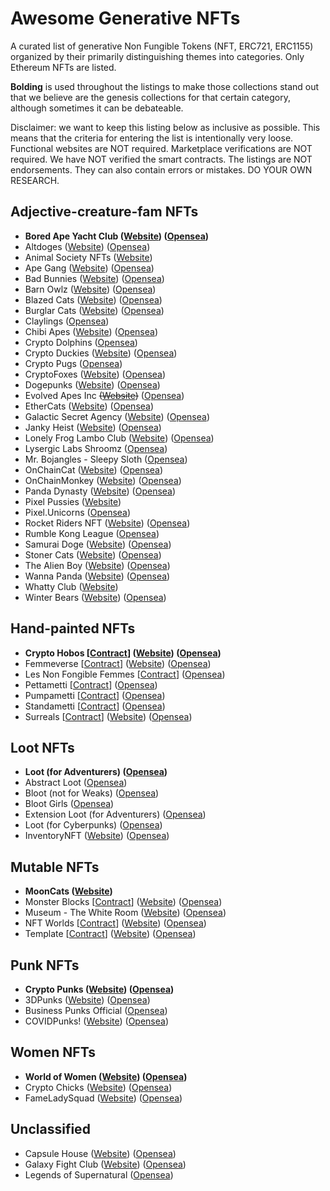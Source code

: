 # Awesome Generative NFTs

A curated list of generative Non Fungible Tokens (NFT, ERC721, ERC1155) organized by their primarily distinguishing themes into categories. Only Ethereum NFTs are listed.

**Bolding** is used throughout the listings to make those collections stand out that we believe are the genesis collections for that certain category, although sometimes it can be debateable.

Disclaimer: we want to keep this listing below as inclusive as possible. This means that the criteria for entering the list is intentionally very loose. Functional websites are NOT required. Marketplace verifications are NOT required. We have NOT verified the smart contracts. The listings are NOT endorsements. They can also contain errors or mistakes. DO YOUR OWN RESEARCH.

## Adjective-creature-fam NFTs

* **Bored Ape Yacht Club ([Website](https://boredapeyachtclub.com/)) ([Opensea](https://opensea.io/collection/boredapeyachtclub))**
* Altdoges ([Website](https://www.altdoges.com/)) ([Opensea](https://opensea.io/collection/altdoges))
* Animal Society NFTs ([Website](https://animalsocietynft.com/))
* Ape Gang ([Website](https://apegang.art/)) ([Opensea](https://opensea.io/collection/ape-gang))
* Bad Bunnies ([Website](https://badbunniesnft.com/)) ([Opensea](https://opensea.io/collection/bad-bunnies-nft))
* Barn Owlz ([Website](https://www.barnowlz.io/)) ([Opensea](https://opensea.io/collection/barn-owlz))
* Blazed Cats ([Website](https://blazedcats.com/)) ([Opensea](https://opensea.io/collection/blazedcats))
* Burglar Cats ([Website](https://burglarcats.com/)) ([Opensea](https://opensea.io/collection/burglarcatsnft))
* Claylings ([Opensea](https://opensea.io/collection/theclaylings))
* Chibi Apes ([Website](https://chibiapes.com/)) ([Opensea](https://opensea.io/collection/chibi-apes))
* Crypto Dolphins ([Opensea](https://opensea.io/collection/cryptodolphins))
* Crypto Duckies ([Website](https://www.cryptoduckies.co/)) ([Opensea](https://opensea.io/collection/crypto-duckies))
* Crypto Pugs ([Opensea](https://opensea.io/collection/crypto-pugs))
* CryptoFoxes ([Website](https://www.cryptofoxes.io/)) ([Opensea](https://opensea.io/collection/cryptofoxes-v2))
* Dogepunks ([Website](https://dogepunks.com/)) ([Opensea](https://opensea.io/collection/dogepunks))
* Evolved Apes Inc ~~([Website](https://www.evolvedapes.com/))~~ ([Opensea](https://opensea.io/collection/evolved-apes-inc))
* EtherCats ([Website](https://www.ethercats.io/)) ([Opensea](https://opensea.io/collection/ethercats))
* Galactic Secret Agency ([Website](https://www.galacticsecretagency.com/)) ([Opensea](https://opensea.io/collection/galactic-secret-agency))
* Janky Heist ([Website](https://jankyheist.com/)) ([Opensea](https://opensea.io/collection/jankyheist))
* Lonely Frog Lambo Club ([Website](https://www.lonelyfroglamboclub.com/)) ([Opensea](https://opensea.io/collection/thelonelyfroglamboclub))
* Lysergic Labs Shroomz ([Opensea](https://opensea.io/collection/lysergiclabsshroomz))
* Mr. Bojangles - Sleepy Sloth ([Opensea](https://opensea.io/collection/sleepy-mrbojangles))
* OnChainCat ([Website](https://onchaincat.com/)) ([Opensea](https://opensea.io/collection/onchaincat))
* OnChainMonkey ([Website](https://onchainmonkey.com/)) ([Opensea](https://opensea.io/collection/onchainmonkey))
* Panda Dynasty ([Website](https://pandadynasty.io/)) ([Opensea](https://opensea.io/collection/pandadynasty))
* Pixel Pussies ([Website](https://pixelpussy.io/))
* Pixel.Unicorns ([Opensea](https://opensea.io/collection/pixel-unicorns-))
* Rocket Riders NFT ([Website](https://www.rocketridersnft.com/)) ([Opensea](https://opensea.io/collection/rocketridersnft))
* Rumble Kong League ([Opensea](https://opensea.io/collection/rumble-kong-league))
* Samurai Doge ([Website](https://samuraidoge.net/)) ([Opensea](https://opensea.io/collection/samuraidoge))
* Stoner Cats ([Website](https://www.stonercats.com/)) ([Opensea](https://opensea.io/collection/stoner-cats-official))
* The Alien Boy ([Website](https://www.thealienboy.com/)) ([Opensea](https://opensea.io/collection/thealienboy))
* Wanna Panda ([Website](https://wannapanda.com/)) ([Opensea](https://opensea.io/collection/wannapandaofficial))
* Whatty Club ([Website](https://whatty.club/))
* Winter Bears ([Website](https://www.winterbearsnft.com/)) ([Opensea](https://opensea.io/collection/winterbears))

## Hand-painted NFTs

* **Crypto Hobos [[Contract](https://etherscan.io/address/0xd153f0014db6d1f339c6340d2c9f59214355d9d7#code)] ([Website](https://cryptohobos.io/)) ([Opensea](https://opensea.io/collection/crypto-hobos))**
* Femmeverse [[Contract](https://etherscan.io/address/0xa1caae7da6df6831d48e40a383528ac897664bf2#code)] ([Website](https://femmeverse.space/)) ([Opensea](https://opensea.io/collection/femmeverse))
* Les Non Fongible Femmes [[Contract](https://etherscan.io/address/0xc1b2118a3995778a55282759a58207c2f5dcc186#code)] ([Opensea](https://opensea.io/collection/les-non-fongible-femmes))
* Pettametti [[Contract](https://etherscan.io/address/0x52474fbf6b678a280d0c69f2314d6d95548b3daf#code)] ([Opensea](https://opensea.io/collection/pettametti))
* Pumpametti [[Contract](https://etherscan.io/address/0x09646c5c1e42ede848a57d6542382c32f2877164#code)] ([Opensea](https://opensea.io/collection/pumpametti))
* Standametti [[Contract](https://etherscan.io/address/0xfc6bc5d50912354e89bad4dabf053bca2d7cd817#code)] ([Opensea](https://opensea.io/collection/standametti))
* Surreals [[Contract](https://etherscan.io/address/0xa406489360a47af2c74fc1004316a64e469646a5#code)] ([Website](https://surreals.io/)) ([Opensea](https://opensea.io/collection/official-surreals))

## Loot NFTs

* **Loot (for Adventurers) ([Opensea](https://opensea.io/collection/lootproject))**
* Abstract Loot ([Opensea](https://opensea.io/collection/abstract-loot))
* Bloot (not for Weaks) ([Opensea](https://opensea.io/collection/blootofficial))
* Bloot Girls ([Opensea](https://opensea.io/collection/blootgirl))
* Extension Loot (for Adventurers) ([Opensea](https://opensea.io/collection/xloot))
* Loot (for Cyberpunks) ([Opensea](https://opensea.io/collection/loot-for-cyberpunks))
* InventoryNFT ([Website](https://www.inventorynft.net/)) ([Opensea](https://opensea.io/collection/inventorynft))

## Mutable NFTs

* **MoonCats ([Website](https://mooncat.community/))**
* Monster Blocks [[Contract](https://etherscan.io/address/0xa56a4f2b9807311ac401c6afba695d3b0c31079d#code)] ([Website](https://www.monsterblocks.io/)) ([Opensea](https://opensea.io/collection/monster-blocks))
* Museum - The White Room ([Website](https://www.museum-refined.art/)) ([Opensea](https://opensea.io/collection/museum-the-white-room))
* NFT Worlds [[Contract](https://etherscan.io/address/0xbd4455da5929d5639ee098abfaa3241e9ae111af#code)] ([Website](https://www.nftworlds.com/)) ([Opensea](https://opensea.io/collection/nft-worlds))
* Template [[Contract](https://etherscan.io/address/0x3a0335409a0becd0da1ff6e442b9b6874d4e87a1#code)] ([Website](https://www.template.wtf/)) ([Opensea](https://opensea.io/collection/template))

## Punk NFTs

* **Crypto Punks ([Website](https://www.larvalabs.com/cryptopunks)) ([Opensea](https://opensea.io/collection/cryptopunks))**
* 3DPunks ([Website](https://3d-punks.com/)) ([Opensea](https://opensea.io/collection/3dpunks))
* Business Punks Official ([Opensea](https://opensea.io/collection/business-punks-official))
* COVIDPunks! ([Website](https://www.covidpunks.com/)) ([Opensea](https://opensea.io/collection/covidpunksnft))

## Women NFTs

* **World of Women ([Website](https://worldofwomen.art/)) ([Opensea](https://opensea.io/collection/world-of-women-nft))**
* Crypto Chicks ([Website](https://www.cryptochicks.app/)) ([Opensea](https://opensea.io/collection/the-crypto-chicks))
* FameLadySquad ([Website](https://www.fameladysquad.com/)) ([Opensea](https://opensea.io/collection/fameladysquad))

## Unclassified

* Capsule House ([Website](https://capsulehouse.io/)) ([Opensea](https://opensea.io/collection/capsulehouse))
* Galaxy Fight Club ([Website](https://galaxyfightclub.com/)) ([Opensea](https://opensea.io/collection/galaxy-fight-club))
* Legends of Supernatural ([Opensea](https://opensea.io/collection/legendsofsupernatural))
